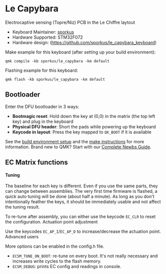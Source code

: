 # Le Capybara

Electrocaptive sensing (Topre/Niz) PCB in the Le Chiffre laytout

* Keyboard Maintainer: [sporkus](https://github.com/sporkus)
* Hardware Supported: STM32F072
* Hardware design: (https://github.com/sporkus/le_capybara_keyboard)

Make example for this keyboard (after setting up your build environment):

    qmk compile -kb sporkus/le_capybara -km default

Flashing example for this keyboard:

    qmk flash -kb sporkus/le_capybara -km default

## Bootloader

Enter the DFU bootloader in 3 ways:
* **Bootmagic reset**: Hold down the key at (0,0) in the matrix (the top left key) and plug in the keyboard
* **Physical DFU header**: Short the pads while powering up the keyboard
* **Keycode in layout**: Press the key mapped to `QK_BOOT` if it is available

See the [build environment setup](https://docs.qmk.fm/#/getting_started_build_tools) and the [make instructions](https://docs.qmk.fm/#/getting_started_make_guide) for more information. Brand new to QMK? Start with our [Complete Newbs Guide](https://docs.qmk.fm/#/newbs).

## EC Matrix functions

#### Tuning

The baseline for each key is different. Even if you use the same parts, they can change between assemblies. The very first time firmware is flashed, a quick auto tuning will be done (about half a minute). As long as you don't intentionally feather the keys, it should be immediately usable and not affect the tuning result.

To re-tune after assembly, you can either use the keycode `EC_CLR` to reset the configuration.
Actuation point adjustment

Use the keycodes `EC_AP_I`/`EC_AP_D` to increase/decrease the actuation point.
Advanced users

More options can be enabled in the config.h file.

- `ECSM_TUNE_ON_BOOT`: re-tune on every boot. It's not really necessary and increases write cycles to the flash memory.
- `ECSM_DEBUG`: prints EC config and readings in console.

